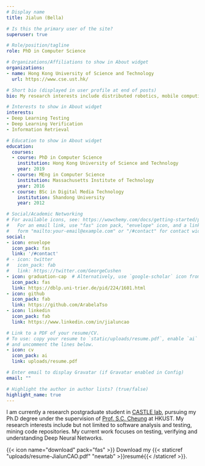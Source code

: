 ```yaml
---
# Display name
title: Jialun (Bella) 

# Is this the primary user of the site?
superuser: true

# Role/position/tagline
role: PhD in Computer Science

# Organizations/Affiliations to show in About widget
organizations:
- name: Hong Kong University of Science and Technology
  url: https://www.cse.ust.hk/

# Short bio (displayed in user profile at end of posts)
bio: My research interests include distributed robotics, mobile computing and programmable matter.

# Interests to show in About widget
interests:
- Deep Learning Testing
- Deep Learning Verification
- Information Retrieval

# Education to show in About widget
education:
  courses:
  - course: PhD in Computer Science
    institution: Hong Kong University of Science and Technology
    year: 2019
  - course: MEng in Computer Science
    institution: Massachusetts Institute of Technology
    year: 2016
  - course: BSc in Digital Media Technology
    institution: Shandong University
    year: 2012

# Social/Academic Networking
# For available icons, see: https://wowchemy.com/docs/getting-started/page-builder/#icons
#   For an email link, use "fas" icon pack, "envelope" icon, and a link in the
#   form "mailto:your-email@example.com" or "/#contact" for contact widget.
social:
- icon: envelope
  icon_pack: fas
  link: '/#contact'
# - icon: twitter
#   icon_pack: fab
#   link: https://twitter.com/GeorgeCushen
- icon: graduation-cap  # Alternatively, use `google-scholar` icon from `ai` icon pack
  icon_pack: fas
  link: https://dblp.uni-trier.de/pid/224/1601.html
- icon: github
  icon_pack: fab
  link: https://github.com/ArabelaTso
- icon: linkedin
  icon_pack: fab
  link: https://www.linkedin.com/in/jialuncao

# Link to a PDF of your resume/CV.
# To use: copy your resume to `static/uploads/resume.pdf`, enable `ai` icons in `params.toml`, 
# and uncomment the lines below.
- icon: cv
  icon_pack: ai
  link: uploads/resume.pdf

# Enter email to display Gravatar (if Gravatar enabled in Config)
email: ""

# Highlight the author in author lists? (true/false)
highlight_name: true
---
```


I am currently a research postgraduate student in [CASTLE lab](http://sccpu2.cse.ust.hk/castle/index.html), pursuing my Ph.D degree under the supervision of [Prof. S.C. Cheung](http://www.cse.ust.hk/faculty/scc/) at HKUST. My research interests include but not limited to software analysis and testing, mining code repositories. My current work focuses on testing, verifying and understanding Deep Neural Networks.

{{< icon name="download" pack="fas" >}} Download my {{< staticref "uploads/resume-JialunCAO.pdf" "newtab" >}}resumé{{< /staticref >}}.

